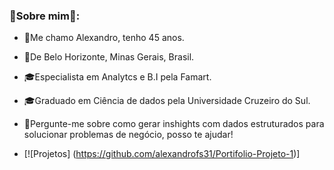 ### 👦Sobre mim🌱:

* 👋Me chamo Alexandro, tenho 45 anos.
* 📌De Belo Horizonte, Minas Gerais, Brasil.
* 🎓Especialista em Analytcs e B.I pela Famart.
* 🎓Graduado em Ciência de dados pela Universidade Cruzeiro do Sul.
* 💬Pergunte-me sobre como  gerar inshights com dados estruturados para solucionar problemas de negócio, posso te ajudar!

* [![Projetos] (https://github.com/alexandrofs31/Portifolio-Projeto-1)]
